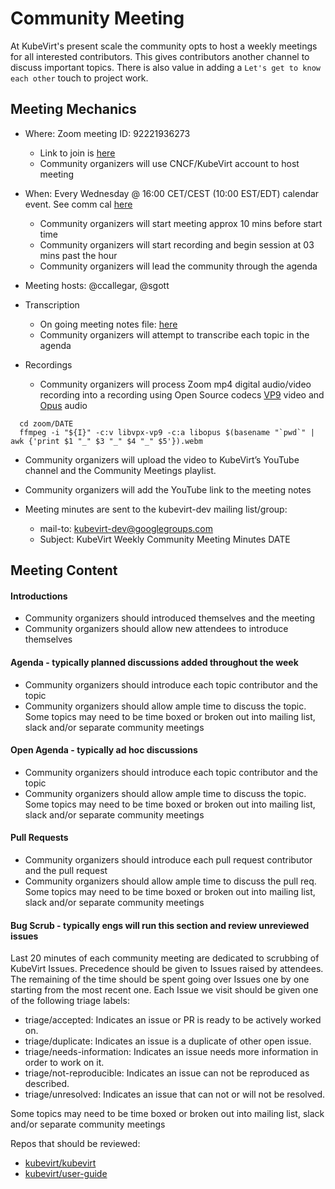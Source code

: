 # Community Meeting

At KubeVirt's present scale the community opts to host a weekly meetings for all interested contributors.  This gives contributors another channel to discuss important topics.  There is also value in adding a `Let's get to know each other` touch to project work.

## Meeting Mechanics

* Where: Zoom meeting ID: 92221936273
  * Link to join is [here](https://zoom.us/j/92221936273)
  * Community organizers will use CNCF/KubeVirt account to host meeting

* When: Every Wednesday @ 16:00 CET/CEST (10:00 EST/EDT) calendar event.  See comm cal [here](https://calendar.google.com/calendar/u/0/embed?src=18pc0jur01k8f2cccvn5j04j1g@group.calendar.google.com&ctz=Etc/GMT)
  * Community organizers will start meeting approx 10 mins before start time
  * Community organizers will start recording and begin session at 03 mins past the hour
  * Community organizers will lead the community through the agenda

* Meeting hosts: @ccallegar, @sgott

* Transcription
  * On going meeting notes file: [here](https://docs.google.com/document/d/1kyhpWlEPzZtQJSjJlAqhPcn3t0Mt_o0amhpuNPGs1Ls)
  * Community organizers will attempt to transcribe each topic in the agenda

* Recordings
  * Community organizers will process Zoom mp4 digital audio/video recording into a recording using Open Source codecs [VP9](https://en.wikipedia.org/wiki/VP9) video and [Opus](https://en.wikipedia.org/wiki/Opus_%28audio_format%29) audio
```
  cd zoom/DATE
  ffmpeg -i "${I}" -c:v libvpx-vp9 -c:a libopus $(basename "`pwd`" | awk {'print $1 "_" $3 "_" $4 "_" $5'}).webm
```
  * Community organizers will upload the video to KubeVirt’s YouTube channel and the Community Meetings playlist.
  * Community organizers will add the YouTube link to the meeting notes

* Meeting minutes are sent to the kubevirt-dev mailing list/group:
  * mail-to: kubevirt-dev@googlegroups.com
  * Subject: KubeVirt Weekly Community Meeting Minutes DATE


## Meeting Content

#### Introductions
* Community organizers should introduced themselves and the meeting
* Community organizers should allow new attendees to introduce themselves

#### Agenda - typically planned discussions added throughout the week
* Community organizers should introduce each topic contributor and the topic
* Community organizers should allow ample time to discuss the topic.  Some topics may need to be time boxed or broken out into mailing list, slack and/or separate community meetings

#### Open Agenda - typically ad hoc discussions
* Community organizers should introduce each topic contributor and the topic
* Community organizers should allow ample time to discuss the topic.  Some topics may need to be time boxed or broken out into mailing list, slack and/or separate community meetings

#### Pull Requests
* Community organizers should introduce each pull request contributor and the pull request
* Community organizers should allow ample time to discuss the pull req.  Some topics may need to be time boxed or broken out into mailing list, slack and/or separate community meetings

#### Bug Scrub - typically engs will run this section and review unreviewed issues
Last 20 minutes of each community meeting are dedicated to scrubbing of KubeVirt Issues. Precedence should be given to Issues raised by attendees. The remaining of the time should be spent going over Issues one by one starting from the most recent one. Each Issue we visit should be given one of the following triage labels:

* triage/accepted: Indicates an issue or PR is ready to be actively worked on.
* triage/duplicate: Indicates an issue is a duplicate of other open issue.
* triage/needs-information: Indicates an issue needs more information in order to work on it.
* triage/not-reproducible: Indicates an issue can not be reproduced as described.
* triage/unresolved: Indicates an issue that can not or will not be resolved.

Some topics may need to be time boxed or broken out into mailing list, slack and/or separate community meetings

Repos that should be reviewed:
* [kubevirt/kubevirt](https://github.com/kubevirt/kubevirt/issues)
* [kubevirt/user-guide](https://github.com/kubevirt/user-guide/issues)
